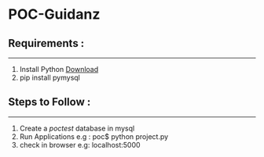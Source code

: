 # POC-Guidanz

## Requirements :
-----------------
1. Install Python [Download](https://www.python.org/)
2. pip install pymysql

## Steps to Follow :
---------------------
1. Create a *poctest* database in mysql
2. Run Applications
    e.g : poc$  python project.py
3. check in browser
    e.g: localhost:5000
